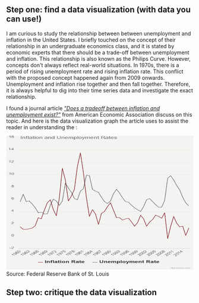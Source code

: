 ## Step one: find a data visualization (with data you can use!)
I am curious to study the relationship between between unemployment and inflation in the United States. I briefly touched on the concept of their relationship in an undergraduate economics class, and it is stated by economic experts that there should be a trade-off between unemployment and inflation. This relationship is also known as the Philips Curve. However, concepts don't always reflect real-world situations. In 1970s, there is a period of rising unemployment rate and rising inflation rate. This conflict with the proposed concept happened again from 2009 onwards. Unemployment and inflation rise together and then fall together. Therefore, it is always helpful to dig into their time series data and investigate the exact relationship.

I found a journal article [_"Does a tradeoff between inflation and unemployment exist?"_](https://www.aeaweb.org/research/inflation-unemployment-retrospectives-milton-friedman-cruel-dilemma) from American Economic Association discuss on this topic. And here is the data visualization graph the article uses to assist the reader in understanding the :

<img src="chart.png" alt="Employee data" width="550" height="360" title="Employee Data title">
Source: Federal Reserve Bank of St. Louis

## Step two: critique the data visualization


